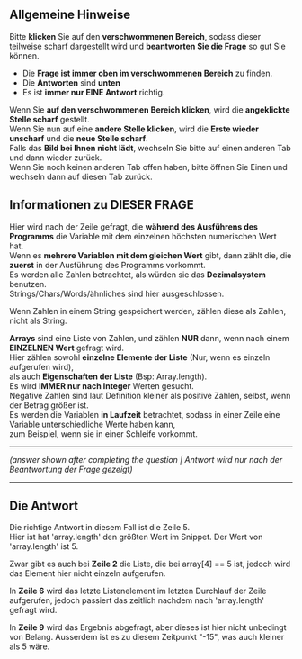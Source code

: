 ## Allgemeine Hinweise
Bitte **klicken** Sie auf den **verschwommenen Bereich**, 
sodass dieser teilweise scharf dargestellt wird und 
**beantworten Sie die Frage** so gut Sie können.  

* Die **Frage ist immer oben im verschwommenen Bereich** zu 
finden.  
* Die **Antworten** sind **unten** 
* Es ist **immer nur EINE Antwort** richtig.

Wenn Sie **auf den verschwommenen Bereich klicken**, 
wird die **angeklickte Stelle scharf** gestellt.<br>Wenn Sie nun auf eine **andere Stelle klicken**,
 wird die **Erste wieder unscharf** und die **neue Stelle scharf**.  
 Falls das **Bild bei Ihnen nicht lädt**, wechseln Sie bitte auf einen anderen Tab und dann wieder zurück.<br> Wenn Sie noch keinen anderen Tab offen haben, bitte öffnen Sie Einen und wechseln dann auf diesen Tab zurück.  
## Informationen zu DIESER FRAGE
Hier wird nach der Zeile gefragt, die **während des Ausführens des Programms**
die Variable mit dem einzelnen höchsten numerischen Wert hat.  
Wenn es **mehrere Variablen mit dem gleichen Wert** gibt, dann zählt die, 
die **zuerst** in der Ausführung des Programms vorkommt.      
Es werden alle Zahlen betrachtet, als würden sie das **Dezimalsystem** benutzen.  
Strings/Chars/Words/ähnliches sind hier ausgeschlossen. 
  
  Wenn Zahlen in einem String gespeichert werden, zählen diese als Zahlen, nicht als String.  
  
**Arrays** sind eine Liste von Zahlen, und zählen **NUR** dann, wenn nach einem **EINZELNEN Wert** gefragt wird.  
Hier zählen sowohl **einzelne Elemente der Liste** (Nur, wenn es einzeln aufgerufen wird),  
als auch  **Eigenschaften der Liste** (Bsp: Array.length).   
Es wird **IMMER nur nach Integer** Werten gesucht.  
Negative Zahlen sind laut Definition kleiner als positive Zahlen, selbst, wenn der Betrag größer ist.      
Es werden die Variablen **in Laufzeit** betrachtet,
sodass in einer Zeile eine Variable unterschiedliche Werte haben kann,  
zum Beispiel, wenn sie in einer Schleife vorkommt.    


-------------------
*(answer shown after completing the question | Antwort wird nur nach der Beantwortung der Frage gezeigt)*

------------------------


## Die Antwort
Die richtige Antwort in diesem Fall ist die Zeile 5.  
Hier ist hat 'array.length' den größten Wert im Snippet. Der Wert von 'array.length' ist 5.    

Zwar gibt es auch bei **Zeile 2** die Liste, die bei array[4] == 5 ist, jedoch wird das Element hier nicht einzeln aufgerufen. 

In **Zeile 6** wird das letzte Listenelement im letzten Durchlauf der Zeile aufgerufen, 
jedoch passiert das zeitlich nachdem nach 'array.length' gefragt wird.              

In **Zeile 9** wird das Ergebnis abgefragt, aber dieses ist hier nicht unbedingt von Belang. 
Ausserdem ist es zu diesem Zeitpunkt "-15", was auch kleiner als 5 wäre.  
